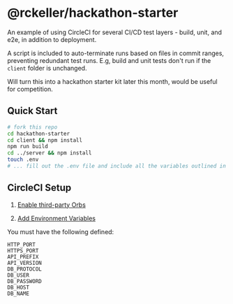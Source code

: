 # @rckeller/hackathon-starter

An example of using CircleCI for several CI/CD test layers - build, unit, and e2e, in addition to deployment.

A script is included to auto-terminate runs based on files in commit ranges, preventing redundant test runs. E.g, build and unit tests don't run if the `client` folder is unchanged.

Will turn this into a hackathon starter kit later this month, would be useful for competition.

## Quick Start

```bash
# fork this repo
cd hackathon-starter
cd client && npm install
npm run build
cd ../server && npm install
touch .env
# ... fill out the .env file and include all the variables outlined in .env.defaults
```

## CircleCI Setup

1. [Enable third-party Orbs](https://circleci.com/docs/2.0/orbs-faq/#using-3rd-party-orbs)

2. [Add Environment Variables](https://circleci.com/docs/2.0/env-vars/#setting-an-environment-variable-in-a-project)

You must have the following defined:

```
HTTP_PORT
HTTPS_PORT
API_PREFIX
API_VERSION
DB_PROTOCOL
DB_USER
DB_PASSWORD
DB_HOST
DB_NAME
```